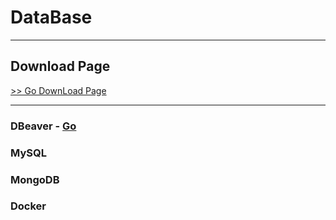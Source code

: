# DataBase

---

## Download Page

[>> Go DownLoad Page](/MD_File/Download.md)

---

### DBeaver - [Go](/MD_File/DBeaver.md)
### MySQL
### MongoDB
### Docker
